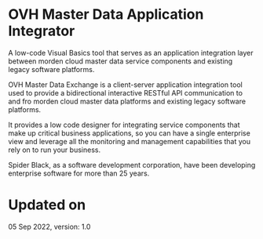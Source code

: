 **OVH Master Data Application Integrator**
===
A low-code Visual Basics tool that serves as an application integration layer between morden cloud master data service components and existing legacy software platforms.

OVH Master Data Exchange is a client-server application integration tool used to provide a bidirectional interactive RESTful API communication to and fro morden cloud master data platforms and existing legacy software platforms.

It provides a low code designer for integrating service components that make up critical business applications, so you can have a single enterprise view and leverage all the monitoring and management capabilities that you rely on to run your business.

Spider Black, as a software development corporation, have been developing enterprise software for more than 25 years.

**Updated on**
===
05 Sep 2022, version: 1.0
